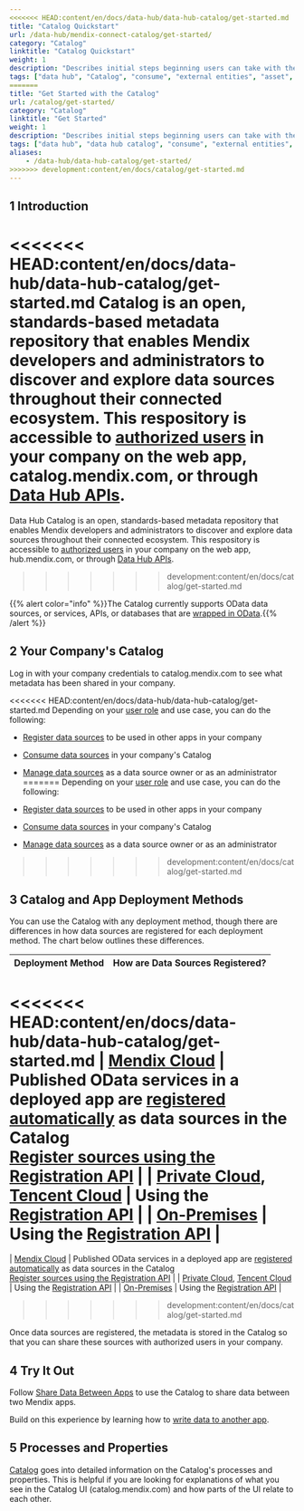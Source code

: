 ```yaml
---
<<<<<<< HEAD:content/en/docs/data-hub/data-hub-catalog/get-started.md
title: "Catalog Quickstart"
url: /data-hub/mendix-connect-catalog/get-started/
category: "Catalog"
linktitle: "Catalog Quickstart"
weight: 1
description: "Describes initial steps beginning users can take with their Catalog."
tags: ["data hub", "Catalog", "consume", "external entities", "asset", "entities", "data hub pane", "studio pro"]
=======
title: "Get Started with the Catalog"
url: /catalog/get-started/
category: "Catalog"
linktitle: "Get Started"
weight: 1
description: "Describes initial steps beginning users can take with their Catalog."
tags: ["data hub", "data hub catalog", "consume", "external entities", "asset", "entities", "data hub pane", "studio pro"]
aliases:
    - /data-hub/data-hub-catalog/get-started/
>>>>>>> development:content/en/docs/catalog/get-started.md
---
```


## 1 Introduction

<<<<<<< HEAD:content/en/docs/data-hub/data-hub-catalog/get-started.md
Catalog is an open, standards-based metadata repository that enables Mendix developers and administrators to discover and explore data sources throughout their connected ecosystem. This respository is accessible to [authorized users](/data-hub/mendix-connect-catalog/manage-data-sources/user-roles/) in your company on the web app, catalog.mendix.com, or through [Data Hub APIs](/apidocs-mxsdk/apidocs/data-hub-apis/).
=======
Data Hub Catalog is an open, standards-based metadata repository that enables Mendix developers and administrators to discover and explore data sources throughout their connected ecosystem. This respository is accessible to [authorized users](/catalog/manage-data-sources/user-roles/) in your company on the web app, hub.mendix.com, or through [Data Hub APIs](/apidocs-mxsdk/apidocs/data-hub-apis/).
>>>>>>> development:content/en/docs/catalog/get-started.md

{{% alert color="info" %}}The Catalog currently supports OData data sources, or services, APIs, or databases that are [wrapped in OData](/refguide/wrap-services-odata/).{{% /alert %}}

## 2 Your Company's Catalog

Log in with your company credentials to catalog.mendix.com to see what metadata has been shared in your company. 

<<<<<<< HEAD:content/en/docs/data-hub/data-hub-catalog/get-started.md
Depending on your [user role](/data-hub/mendix-connect-catalog/manage-data-sources/user-roles/) and use case, you can do the following:

* [Register data sources](/data-hub/mendix-connect-catalog/register-data-sources/) to be used in other apps in your company
* [Consume data sources](/data-hub/mendix-connect-catalog/consume-data-sources/) in your company's Catalog
* [Manage data sources](/data-hub/mendix-connect-catalog/manage-data-sources/) as a data source owner or as an administrator
=======
Depending on your [user role](/catalog/manage-data-sources/user-roles/) and use case, you can do the following:

* [Register data sources](/data-hub/data-hub-catalog/register-data-sources/) to be used in other apps in your company
* [Consume data sources](/catalog/consume/) in your company's Catalog
* [Manage data sources](/data-hub/data-hub-catalog/manage-data-sources/) as a data source owner or as an administrator
>>>>>>> development:content/en/docs/catalog/get-started.md

## 3 Catalog and App Deployment Methods

You can use the Catalog with any deployment method, though there are differences in how data sources are registered for each deployment method. The chart below outlines these differences.

| Deployment Method | How are Data Sources Registered? | 
| --- | --- |
<<<<<<< HEAD:content/en/docs/data-hub/data-hub-catalog/get-started.md
| [Mendix Cloud](/developerportal/deploy/mendix-cloud-deploy/) | Published OData services in a deployed app are [registered automatically](/data-hub/mendix-connect-catalog/register-data/#mendix-cloud) as data sources in the Catalog <br> [Register sources using the Registration API](/data-hub/mendix-connect-catalog/register-data/#register-services) |
| [Private Cloud](/developerportal/deploy/private-cloud/), [Tencent Cloud](/developerportal/deploy/tencent-deploy/) | Using the [Registration API](/data-hub/mendix-connect-catalog/register-data/#register-services) |
| [On-Premises](/developerportal/deploy/on-premises-design/) | Using the [Registration API](/data-hub/mendix-connect-catalog/register-data/#register-services) |
=======
| [Mendix Cloud](/developerportal/deploy/mendix-cloud-deploy/) | Published OData services in a deployed app are [registered automatically](/catalog/register/register-data/#mendix-cloud) as data sources in the Catalog <br> [Register sources using the Registration API](/catalog/register/register-data/#register-services) |
| [Private Cloud](/developerportal/deploy/private-cloud/), [Tencent Cloud](/developerportal/deploy/tencent-deploy/) | Using the [Registration API](/catalog/register/register-data/#register-services) |
| [On-Premises](/developerportal/deploy/on-premises-design/) | Using the [Registration API](/catalog/register/register-data/#register-services) |
>>>>>>> development:content/en/docs/catalog/get-started.md

Once data sources are registered, the metadata is stored in the Catalog so that you can share these sources with authorized users in your company.

## 4 Try It Out

Follow [Share Data Between Apps](/data-hub/share-data/) to use the Catalog to share data between two Mendix apps.

Build on this experience by learning how to [write data to another app](/catalog/write-data/).

## 5 Processes and Properties

[Catalog](/data-hub/mendix-connect-catalog/) goes into detailed information on the Catalog's processes and properties. This is helpful if you are looking for explanations of what you see in the Catalog UI (catalog.mendix.com) and how parts of the UI relate to each other.
